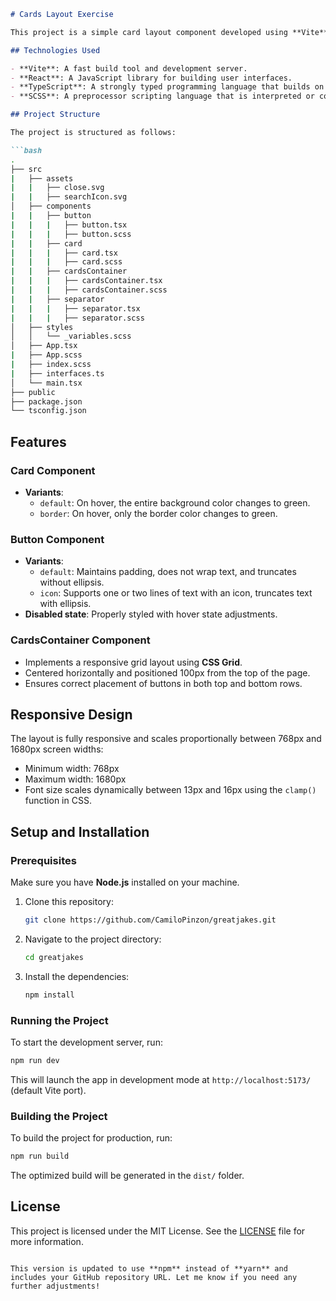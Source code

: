 ```markdown
# Cards Layout Exercise

This project is a simple card layout component developed using **Vite**, **React**, **TypeScript**, and **SCSS**. The application demonstrates how to implement a responsive card container with customizable card components, along with buttons having different variants and styles.

## Technologies Used

- **Vite**: A fast build tool and development server.
- **React**: A JavaScript library for building user interfaces.
- **TypeScript**: A strongly typed programming language that builds on JavaScript.
- **SCSS**: A preprocessor scripting language that is interpreted or compiled into CSS.

## Project Structure

The project is structured as follows:

```bash
.
├── src
|   ├── assets
|   |   ├── close.svg
|   |   ├── searchIcon.svg
│   ├── components
|   |   ├── button
|   |   |   ├── button.tsx
|   |   |   ├── button.scss
|   |   ├── card
|   |   |   ├── card.tsx
|   |   |   ├── card.scss
|   |   ├── cardsContainer
|   |   |   ├── cardsContainer.tsx
|   |   |   ├── cardsContainer.scss
|   |   ├── separator
|   |   |   ├── separator.tsx
|   |   |   ├── separator.scss
│   ├── styles
│   │   └── _variables.scss
│   ├── App.tsx     
|   ├── App.scss
|   ├── index.scss
|   ├── interfaces.ts
│   └── main.tsx           
├── public                 
├── package.json           
└── tsconfig.json          
```

## Features

### Card Component
- **Variants**: 
  - `default`: On hover, the entire background color changes to green.
  - `border`: On hover, only the border color changes to green.
  
### Button Component
- **Variants**:
  - `default`: Maintains padding, does not wrap text, and truncates without ellipsis.
  - `icon`: Supports one or two lines of text with an icon, truncates text with ellipsis.
- **Disabled state**: Properly styled with hover state adjustments.

### CardsContainer Component
- Implements a responsive grid layout using **CSS Grid**.
- Centered horizontally and positioned 100px from the top of the page.
- Ensures correct placement of buttons in both top and bottom rows.

## Responsive Design

The layout is fully responsive and scales proportionally between 768px and 1680px screen widths:
- Minimum width: 768px
- Maximum width: 1680px
- Font size scales dynamically between 13px and 16px using the `clamp()` function in CSS.

## Setup and Installation

### Prerequisites

Make sure you have **Node.js** installed on your machine.

1. Clone this repository:
   ```bash
   git clone https://github.com/CamiloPinzon/greatjakes.git
   ```
   
2. Navigate to the project directory:
   ```bash
   cd greatjakes
   ```

3. Install the dependencies:
   ```bash
   npm install
   ```

### Running the Project

To start the development server, run:

```bash
npm run dev
```

This will launch the app in development mode at `http://localhost:5173/` (default Vite port).

### Building the Project

To build the project for production, run:

```bash
npm run build
```

The optimized build will be generated in the `dist/` folder.

## License

This project is licensed under the MIT License. See the [LICENSE](LICENSE) file for more information.
```

This version is updated to use **npm** instead of **yarn** and includes your GitHub repository URL. Let me know if you need any further adjustments!